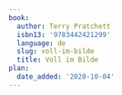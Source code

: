 ```yaml
---
book:
  author: Terry Pratchett
  isbn13: '9783442421299'
  language: de
  slug: voll-im-bilde
  title: Voll im Bilde
plan:
  date_added: '2020-10-04'
---
```

